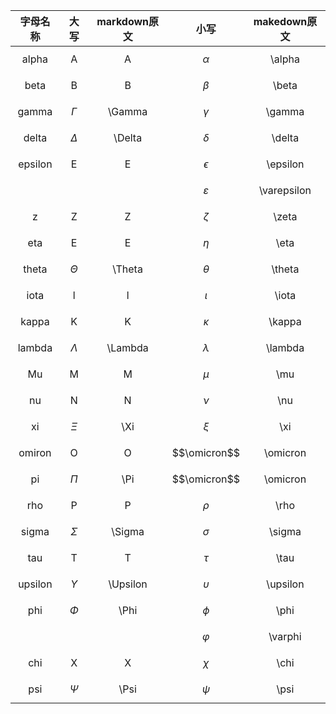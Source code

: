 | 字母名称 |     大写     | markdown原文 |      小写       | makedown原文 |
| :------: | :----------: | :----------: | :-------------: | :----------: |
|  alpha   |      A       |      A       |   $$\alpha$$    |    \alpha    |
|   beta   |      B       |      B       |    $$\beta$$    |    \beta     |
|  gamma   |  $$\Gamma$$  |    \Gamma    |   $$\gamma$$    |    \gamma    |
|  delta   |  $$\Delta$$  |    \Delta    |   $$\delta$$    |    \delta    |
| epsilon  |      E       |      E       |  $$\epsilon$$   |   \epsilon   |
|          |              |              | $$\varepsilon$$ | \varepsilon  |
|    z     |      Z       |      Z       |    $$\zeta$$    |    \zeta     |
|   eta    |      E       |      E       |    $$\eta$$     |     \eta     |
|  theta   |  $$\Theta$$  |    \Theta    |   $$\theta$$    |    \theta    |
|   iota   |      l       |      l       |    $$\iota$$    |    \iota     |
|  kappa   |      K       |      K       |   $$\kappa$$    |    \kappa    |
|  lambda  | $$\Lambda$$  |   \Lambda    |   $$\lambda$$   |   \lambda    |
|    Mu    |      M       |      M       |     $$\mu$$     |     \mu      |
|    nu    |      N       |      N       |     $$\nu$$     |     \nu      |
|    xi    |   $$\Xi$$    |     \Xi      |     $$\xi$$     |     \xi      |
|  omiron  |      O       |      O       |  $$\omicron$$   |   \omicron   |
|    pi    |   $$\Pi$$    |     \Pi      |  $$\omicron$$   |   \omicron   |
|   rho    |      P       |      P       |    $$\rho$$     |     \rho     |
|  sigma   |  $$\Sigma$$  |    \Sigma    |   $$\sigma$$    |    \sigma    |
|   tau    |      T       |      T       |    $$\tau$$     |     \tau     |
| upsilon  | $$\Upsilon$$ |   \Upsilon   |  $$\upsilon$$   |   \upsilon   |
|   phi    |   $$\Phi$$   |     \Phi     |    $$\phi$$     |     \phi     |
|          |              |              |   $$\varphi$$   |   \varphi    |
|   chi    |      X       |      X       |    $$\chi$$     |     \chi     |
|   psi    |   $$\Psi$$   |     \Psi     |    $$\psi$$     |     \psi     |


